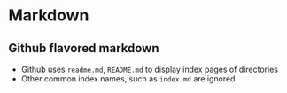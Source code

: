 # Markdown

## Github flavored markdown
*  Github uses `readme.md`, `README.md` to display index pages of directories
*  Other common index names, such as `index.md` are ignored
